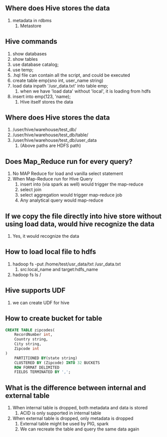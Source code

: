 ## Where does Hive stores the data

1. metadata in rdbms
   1. Metastore

## Hive commands

1. show databases
2. show tables
3. use database catalog;
4. use temp;
5. .hql file can contain all the script, and could be executed
6. create table emp(sno int, user_name string)
7. load data inpath '/usr_data.txt' into table emp;
   1. when we have 'load data' without 'local', it is loading from hdfs
8. insert into emp(123, 'name);
   1. Hive itself stores the data

## Where does Hive stores the data
1. /user/hive/warehouse/test_db/
2. /user/hive/warehouse/test_db/table/
3. /user/hive/warehouse/test_db/user_data
   1. (Above paths are HDFS path)

## Does Map_Reduce run for every query?
1. No MAP Reduce for load and vanilla select statement
2. When Map-Reduce run for Hive Query
   1. insert into (via spark as well) would trigger the map-reduce
   2. select join 
   3. select aggregation would trigger map-reduce job
   4. Any analytical query would map-reduce

## If we copy the file directly into hive store without using load data, would hive recognize the data
1. Yes, it would recognize the data

## How to load local file to hdfs
1. hadoop fs -put /home/test/usr_data/txt /usr_data.txt
   1. src:local_name and target:hdfs_name
2. hadoop fs ls /

## Hive supports UDF
1. we can create UDF for hive

## How to create bucket for table

```sql
CREATE TABLE zipcodes(
    RecordNumber int,
    Country string,
    City string,
    Zipcode int
)
    PARTITIONED BY(state string)
    CLUSTERED BY (Zipcode) INTO 32 BUCKETS
    ROW FORMAT DELIMITED
    FIELDS TERMINATED BY ',';
```


## What is the difference between internal and external table

1. When internal table is dropped, both metadata and data is stored
   1. ACID is only supported in internal table 
2. When external table is dropped, only metadata is dropped
   1. External table might be used by PIG, spark
   2. We can recreate the table and query the same data again